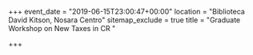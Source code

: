 +++
event_date = "2019-06-15T23:00:47+00:00"
location = "Biblioteca David Kitson, Nosara Centro"
sitemap_exclude = true
title = "Graduate Workshop on New Taxes in CR "

+++
